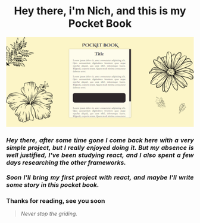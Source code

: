 <h1 align="center"> Hey there, i'm Nich, and this is my Pocket Book</h1>
 
<p align="center">
  <img src="https://github.com/DevLass/pocket-book/blob/main/readmeimg/screenshot.png" alt="Page Preview">
</p>

<h3 align="justify"> <i>Hey there, after some time gone I come back here with a very simple project, but I really enjoyed doing it. But my absence is well justified, I've been studying react, and I also spent a few days researching the other frameworks. <br><br> Soon I'll bring my first project with react, and maybe I'll write some story in this pocket book.</i> </h3>
 
<h3 align="justify">
Thanks for reading, see you soon
</h3>

> *Never stop the griding.*
 

 
